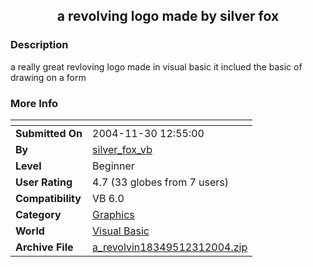 ﻿<div align="center">

## a revolving logo made by silver fox


</div>

### Description

a really great revloving logo made in visual basic it inclued the basic of drawing on a form
 
### More Info
 


<span>             |<span>
---                |---
**Submitted On**   |2004-11-30 12:55:00
**By**             |[silver\_fox\_vb](https://github.com/Planet-Source-Code/PSCIndex/blob/master/ByAuthor/silver-fox-vb.md)
**Level**          |Beginner
**User Rating**    |4.7 (33 globes from 7 users)
**Compatibility**  |VB 6\.0
**Category**       |[Graphics](https://github.com/Planet-Source-Code/PSCIndex/blob/master/ByCategory/graphics__1-46.md)
**World**          |[Visual Basic](https://github.com/Planet-Source-Code/PSCIndex/blob/master/ByWorld/visual-basic.md)
**Archive File**   |[a\_revolvin18349512312004\.zip](https://github.com/Planet-Source-Code/silver-fox-vb-a-revolving-logo-made-by-silver-fox__1-58016/archive/master.zip)








